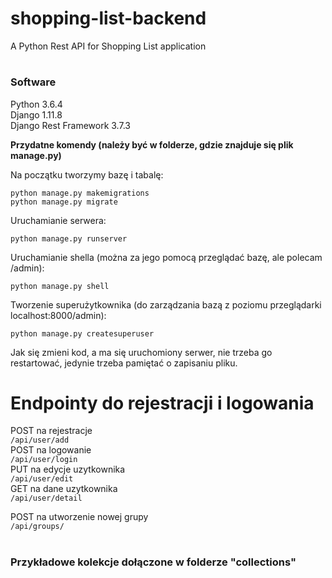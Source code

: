 # <h1>shopping-list-backend</h1>
A Python Rest API for Shopping List application

# <h3>Software</h3>
Python 3.6.4 <br>
Django 1.11.8 <br>
Django Rest Framework 3.7.3 <br>

<b>Przydatne komendy (należy być w folderze, gdzie znajduje się plik manage.py)</b>


Na początku tworzymy bazę i tabalę:

```
python manage.py makemigrations
python manage.py migrate
```


Uruchamianie serwera:
```
python manage.py runserver
```


Uruchamianie shella (można za jego pomocą przeglądać bazę, ale polecam /admin):
```
python manage.py shell
```

Tworzenie superużytkownika (do zarządzania bazą z poziomu przeglądarki localhost:8000/admin):
```
python manage.py createsuperuser
```

Jak się zmieni kod, a ma się uruchomiony serwer, nie trzeba go restartować, jedynie trzeba pamiętać o zapisaniu pliku.


<h1>Endpointy do rejestracji i logowania </h1>
POST na rejestracje <br>
<code>/api/user/add</code> <br>
POST na logowanie <br>
<code>/api/user/login</code> <br>
PUT na edycje uzytkownika <br>
<code>/api/user/edit</code> <br>
GET na dane uzytkownika <br>
<code>/api/user/detail</code> <br>

POST na utworzenie nowej grupy <br>
<code>/api/groups/</code> <br>
<br>
<h3>Przykładowe kolekcje dołączone w folderze "collections"</h3>
